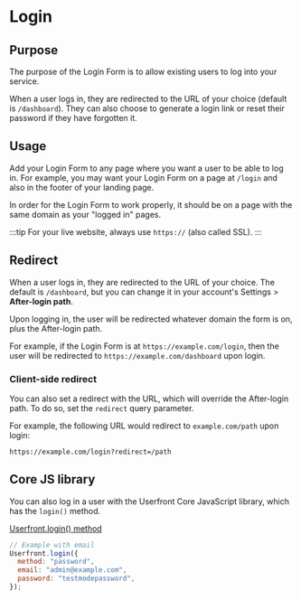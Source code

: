 # Login

## Purpose

The purpose of the Login Form is to allow existing users to log into your service.

<iframe-demo display-title="Login form"></iframe-demo>

When a user logs in, they are redirected to the URL of your choice (default is `/dashboard`). They can also choose to generate a login link or reset their password if they have forgotten it.

## Usage

Add your Login Form to any page where you want a user to be able to log in. For example, you may want your Login Form on a page at `/login` and also in the footer of your landing page.

In order for the Login Form to work properly, it should be on a page with the same domain as your "logged in" pages.

:::tip
For your live website, always use `https://` (also called SSL).
:::

## Redirect

When a user logs in, they are redirected to the URL of your choice. The default is `/dashboard`, but you can change it in your account's Settings > **After-login path**.

Upon logging in, the user will be redirected whatever domain the form is on, plus the After-login path.

For example, if the Login Form is at `https://example.com/login`, then the user will be redirected to `https://example.com/dashboard` upon login.

### Client-side redirect

You can also set a redirect with the URL, which will override the After-login path. To do so, set the `redirect` query parameter.

For example, the following URL would redirect to `example.com/path` upon login:

```
https://example.com/login?redirect=/path
```

## Core JS library

You can also log in a user with the Userfront Core JavaScript library, which has the `login()` method.

[Userfront.login() method](/docs/js.html#login-options)

```js
// Example with email
Userfront.login({
  method: "password",
  email: "admin@example.com",
  password: "testmodepassword",
});
```
